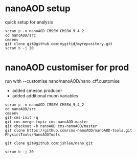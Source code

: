 # nanoAOD setup
quick setup for analysis
```
scram p -n nanoAOD CMSSW CMSSW_9_4_2
cd nanoAOD/src
cmsenv
git clone git@github.com:mygitid/myrepository.git 
scram b -j 20
```


# nanoAOD customiser for prod
run with  --customise nano/nanoAOD/nano_cff.customise
 - added cmeson producer
 - added additional muon variables

```
scram p -n nanoAOD CMSSW CMSSW_9_4_2
cd nanoAOD/src
cmsenv
git-cms-init -q
git cms-merge-topic cms-nanoAOD:master
git checkout -b nanoAOD cms-nanoAOD/master
git clone https://github.com/cms-nanoAOD/nanoAOD-tools.git PhysicsTools/NanoAODTools

git clone git@github.com:jshlee/nano.git 

scram b -j 20
```
